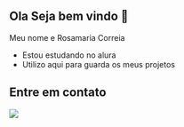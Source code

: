 ## Ola Seja bem vindo 🤟

 Meu nome e Rosamaria Correia
 
- Estou estudando no alura
- Utilizo aqui para guarda os meus projetos

 ## Entre em contato 
![](https://tenor.com/pt-BR/view/spongebob-squarepants-inspiration-rainbow-spongebob-wow-gif-15770014119538260723)